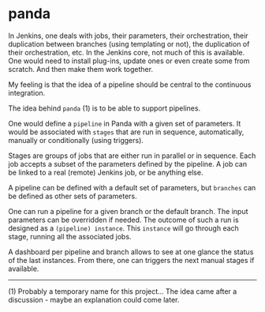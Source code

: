 panda
=====

In Jenkins, one deals with jobs, their parameters, their orchestration, their duplication between branches (using templating or not), the duplication of their orchestration, etc. In the Jenkins core, not much of this is available. One would need to install plug-ins, update ones or even create some from scratch. And then make them work together.

My feeling is that the idea of a pipeline should be central to the continuous integration.

The idea behind `panda` (1) is to be able to support pipelines.

One would define a `pipeline` in Panda with a given set of parameters. It would be associated with `stages` that are run in sequence, automatically, manually or conditionally (using triggers).

Stages are groups of jobs that are either run in parallel or in sequence. Each job accepts a subset of the parameters defined by the pipeline. A job can be linked to a real (remote) Jenkins job, or be anything else.

A pipeline can be defined with a default set of parameters, but `branches` can be defined as other sets of parameters.

One can run a pipeline for a given branch or the default branch. The input parameters can be overridden if needed. The outcome of such a run is designed as a `(pipeline) instance`. This `instance` will go through each stage, running all the associated jobs.

A dashboard per pipeline and branch allows to see at one glance the status of the last instances. From there, one can triggers the next manual stages if available.

---
(1) Probably a temporary name for this project... The idea came after a discussion - maybe an explanation could come later.
